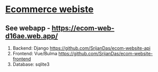 # [Ecommerce webiste](https://ecom-web-d16ae.web.app/)
## See webapp - https://ecom-web-d16ae.web.app/

1. Backend: Django https://github.com/SrijanDas/ecom-website-api
2. Frontend: Vue/Bulma https://github.com/SrijanDas/ecom-website-frontend
3. Database: sqlite3
